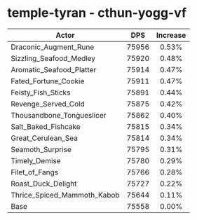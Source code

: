 # temple-tyran - cthun-yogg-vf
| Actor | DPS | Increase |
|---|:---:|:---:|
|Draconic_Augment_Rune|75956|0.53%|
|Sizzling_Seafood_Medley|75920|0.48%|
|Aromatic_Seafood_Platter|75914|0.47%|
|Fated_Fortune_Cookie|75911|0.47%|
|Feisty_Fish_Sticks|75891|0.44%|
|Revenge_Served_Cold|75875|0.42%|
|Thousandbone_Tongueslicer|75862|0.40%|
|Salt_Baked_Fishcake|75815|0.34%|
|Great_Cerulean_Sea|75814|0.34%|
|Seamoth_Surprise|75795|0.31%|
|Timely_Demise|75780|0.29%|
|Filet_of_Fangs|75766|0.28%|
|Roast_Duck_Delight|75727|0.22%|
|Thrice_Spiced_Mammoth_Kabob|75644|0.11%|
|Base|75558|0.00%|

